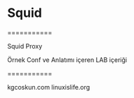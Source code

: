# Squid
===========

Squid Proxy


Örnek Conf ve Anlatımı içeren LAB içeriği




===========

kgcoskun.com
linuxislife.org
